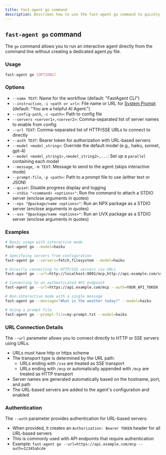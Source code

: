 ```yaml
---
title: fast-agent go command
description: Describes how to use the fast-agent go command to quickly connect to and test MCP Servers, including STDIO, SSE and Streaming support.
---
```


## `fast-agent go` command

The `go` command allows you to run an interactive agent directly from the command line without
creating a dedicated agent.py file.

### Usage

```bash
fast-agent go [OPTIONS]
```

### Options

- `--name TEXT`: Name for the workflow (default: "FastAgent CLI")
- `--instruction`, `-i <path or url>`: File name or URL for [System Prompt](../agents/instructions.md) (default: "You are a helpful AI Agent.")
- `--config-path`, `-c <path>`: Path to config file
- `--servers <server1>,<server2>`: Comma-separated list of server names to enable from config
- `--url TEXT`: Comma-separated list of HTTP/SSE URLs to connect to directly
- `--auth TEXT`: Bearer token for authorization with URL-based servers
- `--model <model_string>`: Override the default model (e.g., haiku, sonnet, gpt-4)
- `--model <model_string1>,<model_string2>,...`: Set up a `parallel` containing each model
- `--message`, `-m TEXT`: Message to send to the agent (skips interactive mode)
- `--prompt-file`, `-p <path>`: Path to a prompt file to use (either text or JSON)
- `--quiet`: Disable progress display and logging
- `--stdio "<command> <options>"`: Run the command to attach a STDIO server (enclose arguments in quotes)
- `--npx "@package/name <options>"`: Run an NPX package as a STDIO server (enclose arguments in quotes)
- `--uvx "@package/name <options>"`: Run an UVX package as a STDIO server (enclose arguments in quotes)

### Examples

```bash
# Basic usage with interactive mode
fast-agent go --model=haiku

# Specifying servers from configuration
fast-agent go --servers=fetch,filesystem --model=haiku

# Directly connecting to HTTP/SSE servers via URLs
fast-agent go --url=http://localhost:8001/mcp,http://api.example.com/sse

# Connecting to an authenticated API endpoint
fast-agent go --url=https://api.example.com/mcp --auth=YOUR_API_TOKEN

# Non-interactive mode with a single message
fast-agent go --message="What is the weather today?" --model=haiku

# Using a prompt file
fast-agent go --prompt-file=my-prompt.txt --model=haiku
```

### URL Connection Details

The `--url` parameter allows you to connect directly to HTTP or SSE servers using URLs.

- URLs must have http or https scheme
- The transport type is determined by the URL path:
  - URLs ending with `/sse` are treated as SSE transport
  - URLs ending with `/mcp` or automatically appended with `/mcp` are treated as HTTP transport
- Server names are generated automatically based on the hostname, port, and path
- The URL-based servers are added to the agent's configuration and enabled

### Authentication

The `--auth` parameter provides authentication for URL-based servers:

- When provided, it creates an `Authorization: Bearer TOKEN` header for all URL-based servers
- This is commonly used with API endpoints that require authentication
- Example: `fast-agent go --url=https://api.example.com/mcp --auth=12345abcde`